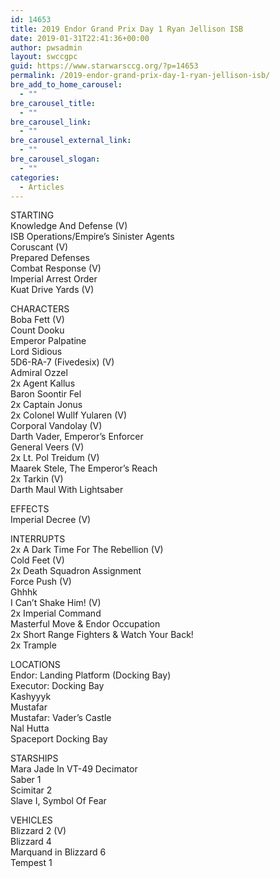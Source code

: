 ```yaml
---
id: 14653
title: 2019 Endor Grand Prix Day 1 Ryan Jellison ISB
date: 2019-01-31T22:41:36+00:00
author: pwsadmin
layout: swccgpc
guid: https://www.starwarsccg.org/?p=14653
permalink: /2019-endor-grand-prix-day-1-ryan-jellison-isb/
bre_add_to_home_carousel:
  - ""
bre_carousel_title:
  - ""
bre_carousel_link:
  - ""
bre_carousel_external_link:
  - ""
bre_carousel_slogan:
  - ""
categories:
  - Articles
---
```

STARTING  
Knowledge And Defense (V)  
ISB Operations/Empire&#8217;s Sinister Agents  
Coruscant (V)  
Prepared Defenses  
Combat Response (V)  
Imperial Arrest Order  
Kuat Drive Yards (V)

CHARACTERS  
Boba Fett (V)  
Count Dooku  
Emperor Palpatine  
Lord Sidious  
5D6-RA-7 (Fivedesix) (V)  
Admiral Ozzel  
2x Agent Kallus  
Baron Soontir Fel  
2x Captain Jonus  
2x Colonel Wullf Yularen (V)  
Corporal Vandolay (V)  
Darth Vader, Emperor&#8217;s Enforcer  
General Veers (V)  
2x Lt. Pol Treidum (V)  
Maarek Stele, The Emperor&#8217;s Reach  
2x Tarkin (V)  
Darth Maul With Lightsaber

EFFECTS  
Imperial Decree (V)

INTERRUPTS  
2x A Dark Time For The Rebellion (V)  
Cold Feet (V)  
2x Death Squadron Assignment  
Force Push (V)  
Ghhhk  
I Can&#8217;t Shake Him! (V)  
2x Imperial Command  
Masterful Move & Endor Occupation  
2x Short Range Fighters & Watch Your Back!  
2x Trample

LOCATIONS  
Endor: Landing Platform (Docking Bay)  
Executor: Docking Bay  
Kashyyyk  
Mustafar  
Mustafar: Vader&#8217;s Castle  
Nal Hutta  
Spaceport Docking Bay

STARSHIPS  
Mara Jade In VT-49 Decimator  
Saber 1  
Scimitar 2  
Slave I, Symbol Of Fear

VEHICLES  
Blizzard 2 (V)  
Blizzard 4  
Marquand in Blizzard 6  
Tempest 1